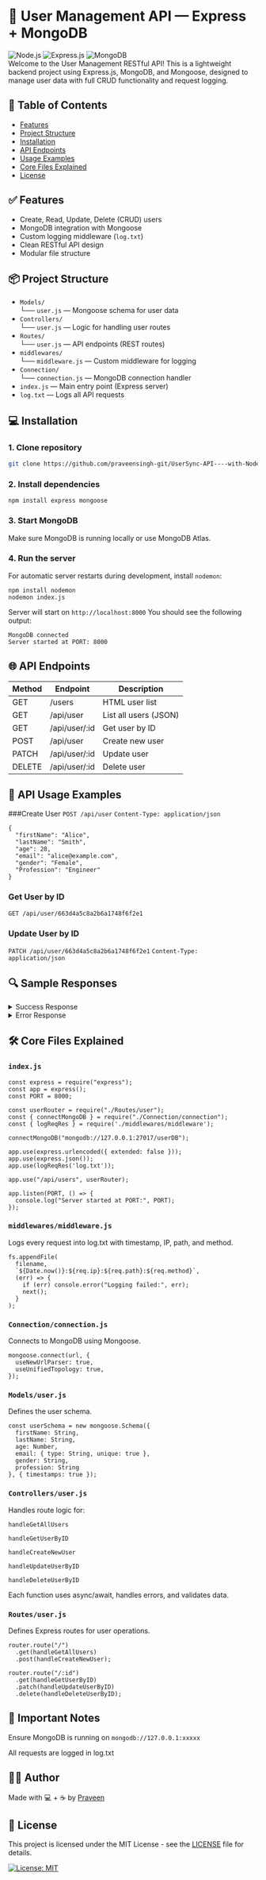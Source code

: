 # 🧠 User Management API — Express + MongoDB

![Node.js](https://img.shields.io/badge/Node.js-18.x-green?logo=nodedotjs)
![Express.js](https://img.shields.io/badge/Express.js-4.x-lightgrey?logo=express)
![MongoDB](https://img.shields.io/badge/MongoDB-7.x-green?logo=mongodb) <br>
Welcome to the User Management RESTful API! This is a lightweight backend project using Express.js, MongoDB, and Mongoose, designed to manage user data with full CRUD functionality and request logging.

## 📑 Table of Contents

- [Features](#-features)
- [Project Structure](#-project-structure)
- [Installation](#-installation)
- [API Endpoints](#-api-endpoints)
- [Usage Examples](#-api-usage-examples)
- [Core Files Explained](#-core-files-explained)
- [License](#-license)

## ✅ Features

- Create, Read, Update, Delete (CRUD) users
- MongoDB integration with Mongoose
- Custom logging middleware (`log.txt`)
- Clean RESTful API design
- Modular file structure


## 📦 Project Structure

- `Models/`  
  └── `user.js` — Mongoose schema for user data  
- `Controllers/`  
  └── `user.js` — Logic for handling user routes  
- `Routes/`  
  └── `user.js` — API endpoints (REST routes)  
- `middlewares/`  
  └── `middleware.js` — Custom middleware for logging  
- `Connection/`  
  └── `connection.js` — MongoDB connection handler  
- `index.js` — Main entry point (Express server)  
- `log.txt` — Logs all API requests

## 💻 Installation

### 1. Clone repository
```bash
git clone https://github.com/praveensingh-git/UserSync-API----with-NodeJS.git
```
### 2. Install dependencies
```
npm install express mongoose
```
### 3. Start MongoDB
Make sure MongoDB is running locally or use MongoDB Atlas.
### 4. Run the server
For automatic server restarts during development, install `nodemon`:
```
npm install nodemon
nodemon index.js
```
Server will start on `http://localhost:8000`
You should see the following output:
```
MongoDB connected
Server started at PORT: 8000
```

## 🌐 API Endpoints

| Method | Endpoint          | Description                |
|--------|-------------------|----------------------------|
| GET    | /users           | HTML user list             |
| GET    | /api/user        | List all users (JSON)      |
| GET    | /api/user/:id    | Get user by ID             |
| POST   | /api/user        | Create new user            |
| PATCH  | /api/user/:id    | Update user                |
| DELETE | /api/user/:id    | Delete user                |

## 📡 API Usage Examples
###Create User
`POST /api/user`
``Content-Type: application/json``
```
{
  "firstName": "Alice",
  "lastName": "Smith",
  "age": 28,
  "email": "alice@example.com",
  "gender": "Female",
  "Profession": "Engineer"
}
```
### Get User by ID
`GET /api/user/663d4a5c8a2b6a1748f6f2e1 `
### Update User by ID
`PATCH /api/user/663d4a5c8a2b6a1748f6f2e1`
`Content-Type: application/json`

## 🔍 Sample Responses
<details> <summary>Success Response</summary>

  `{
  "status": "Success", 
  "data": {
    "_id": "663d4a5c8a2b6a1748f6f2e1",
    "firstName": "Alice",
    "lastName": "Smith",
    "age": 29,
    "email": "alice@example.com",
    "Profession": "Senior Engineer",
    "createdAt": "2024-05-10T09:23:40.123Z"
  }
}`

</details><details> <summary>Error Response</summary>

`{
  "error": "Validation Failed",
  "details": {
    "age": "Must be a positive number"
  }
}`
</details>





## 🛠 Core Files Explained
### `index.js`
```
const express = require("express");
const app = express();
const PORT = 8000;

const userRouter = require("./Routes/user");
const { connectMongoDB } = require("./Connection/connection");
const { logReqRes } = require('./middlewares/middleware');

connectMongoDB("mongodb://127.0.0.1:27017/userDB");

app.use(express.urlencoded({ extended: false }));
app.use(express.json());
app.use(logReqRes('log.txt'));

app.use("/api/users", userRouter);

app.listen(PORT, () => {
  console.log("Server started at PORT:", PORT);
});
```
### `middlewares/middleware.js`
Logs every request into log.txt with timestamp, IP, path, and method.
```
fs.appendFile(
  filename,
  `${Date.now()}:${req.ip}:${req.path}:${req.method}`,
  (err) => {
    if (err) console.error("Logging failed:", err);
    next();
  }
);
```
### `Connection/connection.js`
Connects to MongoDB using Mongoose.
```
mongoose.connect(url, {
  useNewUrlParser: true,
  useUnifiedTopology: true,
});
```
### `Models/user.js`
Defines the user schema.
```
const userSchema = new mongoose.Schema({
  firstName: String,
  lastName: String,
  age: Number,
  email: { type: String, unique: true },
  gender: String,
  profession: String
}, { timestamps: true });
```
### `Controllers/user.js`
Handles route logic for:

`handleGetAllUsers`

`handleGetUserByID`

`handleCreateNewUser`

`handleUpdateUserByID`

`handleDeleteUserByID`

Each function uses async/await, handles errors, and validates data.

### `Routes/user.js`
Defines Express routes for user operations.
```
router.route("/")
  .get(handleGetAllUsers)
  .post(handleCreateNewUser);

router.route("/:id")
  .get(handleGetUserByID)
  .patch(handleUpdateUserByID)
  .delete(handleDeleteUserByID);

```


## 🛑 Important Notes
Ensure MongoDB is running on `mongodb://127.0.0.1:xxxxx`

All requests are logged in log.txt

## 🧑‍💻 Author
Made with 💻 + ☕️ by <a href="https://github.com/praveensingh-git">Praveen</a>

## 📜 License

This project is licensed under the MIT License - see the [LICENSE](LICENSE) file for details.

[![License: MIT](https://img.shields.io/badge/License-MIT-yellow.svg)](https://opensource.org/licenses/MIT)
